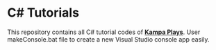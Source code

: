 # C# Tutorials

This repository contains all C# tutorial codes of  [**Kampa Plays**](https://www.youtube.com/@KampaPlays). User makeConsole.bat file to create a new Visual Studio console app easily. 
